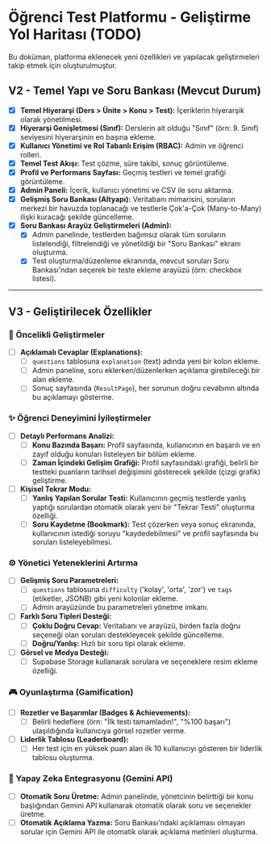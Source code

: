 # Öğrenci Test Platformu - Geliştirme Yol Haritası (TODO)

Bu doküman, platforma eklenecek yeni özellikleri ve yapılacak geliştirmeleri takip etmek için oluşturulmuştur.

## V2 - Temel Yapı ve Soru Bankası (Mevcut Durum)

- [x] **Temel Hiyerarşi (Ders > Ünite > Konu > Test):** İçeriklerin hiyerarşik olarak yönetilmesi.
- [x] **Hiyerarşi Genişletmesi (Sınıf):** Derslerin ait olduğu "Sınıf" (örn: 9. Sınıf) seviyesini hiyerarşinin en başına ekleme.
- [x] **Kullanıcı Yönetimi ve Rol Tabanlı Erişim (RBAC):** Admin ve öğrenci rolleri.
- [x] **Temel Test Akışı:** Test çözme, süre takibi, sonuç görüntüleme.
- [x] **Profil ve Performans Sayfası:** Geçmiş testleri ve temel grafiği görüntüleme.
- [x] **Admin Paneli:** İçerik, kullanıcı yönetimi ve CSV ile soru aktarma.
- [x] **Gelişmiş Soru Bankası (Altyapı):** Veritabanı mimarisini, soruların merkezi bir havuzda toplanacağı ve testlerle Çok'a-Çok (Many-to-Many) ilişki kuracağı şekilde güncelleme.
- [x] **Soru Bankası Arayüz Geliştirmeleri (Admin):**
    - [x] Admin panelinde, testlerden bağımsız olarak tüm soruların listelendiği, filtrelendiği ve yönetildiği bir "Soru Bankası" ekranı oluşturma.
    - [x] Test oluşturma/düzenleme ekranında, mevcut soruları Soru Bankası'ndan seçerek bir teste ekleme arayüzü (örn: checkbox listesi).

---

## V3 - Geliştirilecek Özellikler

### 🚀 Öncelikli Geliştirmeler

- [ ] **Açıklamalı Cevaplar (Explanations):**
    - [ ] `questions` tablosuna `explanation` (text) adında yeni bir kolon ekleme.
    - [ ] Admin paneline, soru eklerken/düzenlerken açıklama girebileceği bir alan ekleme.
    - [ ] Sonuç sayfasında (`ResultPage`), her sorunun doğru cevabının altında bu açıklamayı gösterme.

### ✨ Öğrenci Deneyimini İyileştirmeler

- [ ] **Detaylı Performans Analizi:**
    - [ ] **Konu Bazında Başarı:** Profil sayfasında, kullanıcının en başarılı ve en zayıf olduğu konuları listeleyen bir bölüm ekleme.
    - [ ] **Zaman İçindeki Gelişim Grafiği:** Profil sayfasındaki grafiği, belirli bir testteki puanların tarihsel değişimini gösterecek şekilde (çizgi grafik) geliştirme.
- [ ] **Kişisel Tekrar Modu:**
    - [ ] **Yanlış Yapılan Sorular Testi:** Kullanıcının geçmiş testlerde yanlış yaptığı sorulardan otomatik olarak yeni bir "Tekrar Testi" oluşturma özelliği.
    - [ ] **Soru Kaydetme (Bookmark):** Test çözerken veya sonuç ekranında, kullanıcının istediği soruyu "kaydedebilmesi" ve profil sayfasında bu soruları listeleyebilmesi.

### ⚙️ Yönetici Yeteneklerini Artırma

- [ ] **Gelişmiş Soru Parametreleri:**
    - [ ] `questions` tablosuna `difficulty` ('kolay', 'orta', 'zor') ve `tags` (etiketler, JSONB) gibi yeni kolonlar ekleme.
    - [ ] Admin arayüzünde bu parametreleri yönetme imkanı.
- [ ] **Farklı Soru Tipleri Desteği:**
    - [ ] **Çoklu Doğru Cevap:** Veritabanı ve arayüzü, birden fazla doğru seçeneği olan soruları destekleyecek şekilde güncelleme.
    - [ ] **Doğru/Yanlış:** Hızlı bir soru tipi olarak ekleme.
- [ ] **Görsel ve Medya Desteği:**
    - [ ] Supabase Storage kullanarak sorulara ve seçeneklere resim ekleme özelliği.

### 🎮 Oyunlaştırma (Gamification)

- [ ] **Rozetler ve Başarımlar (Badges & Achievements):**
    - [ ] Belirli hedeflere (örn: "İlk testi tamamladın!", "%100 başarı") ulaşıldığında kullanıcıya görsel rozetler verme.
- [ ] **Liderlik Tablosu (Leaderboard):**
    - [ ] Her test için en yüksek puan alan ilk 10 kullanıcıyı gösteren bir liderlik tablosu oluşturma.

### 🧠 Yapay Zeka Entegrasyonu (Gemini API)

- [ ] **Otomatik Soru Üretme:** Admin panelinde, yönetcinin belirttiği bir konu başlığından Gemini API kullanarak otomatik olarak soru ve seçenekler üretme.
- [ ] **Otomatik Açıklama Yazma:** Soru Bankası'ndaki açıklaması olmayan sorular için Gemini API ile otomatik olarak açıklama metinleri oluşturma.